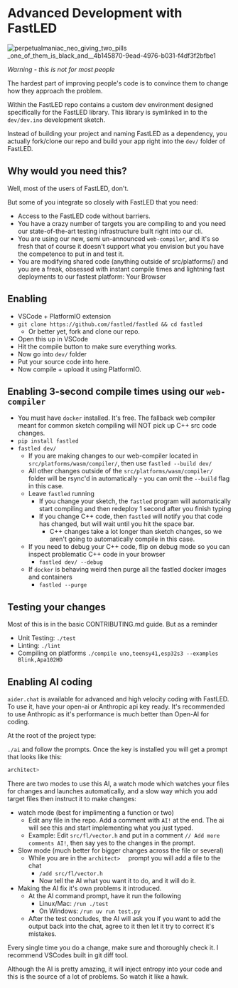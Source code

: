 # Advanced Development with FastLED

![perpetualmaniac_neo_giving_two_pills _one_of_them_is_black_and__4b145870-9ead-4976-b031-f4df3f2bfbe1](https://github.com/user-attachments/assets/9bba6113-688f-469f-8b51-bcb4fea910e5)

*Warning - this is not for most people*

The hardest part of improving people's code is to convince them to change how they approach the problem.

Within the FastLED repo contains a custom dev environment designed specifically for the FastLED library. This library is symlinked in to the `dev/dev.ino` development sketch.

Instead of building your project and naming FastLED as a dependency, you actually fork/clone our repo and build your app right into the `dev/` folder of FastLED.

## Why would you need this?

Well, most of the users of FastLED, don't.

But some of you integrate so closely with FastLED that you need:

  * Access to the FastLED code without barriers.
  * You have a crazy number of targets you are compiling to and you need our state-of-the-art testing infrastructure built right into our cli.
  * You are using our new, semi un-announced `web-compiler`, and it's so fresh that of course it doesn't support what you envision but you have the competence to put in and test it.
  * You are modifying shared code (anything outside of src/platforms/) and you are a freak, obsessed with instant compile times and lightning fast deployments to our fastest platform: Your Browser

## Enabling

  * VSCode + PlatformIO extension
  * `git clone https://github.com/fastled/fastled && cd fastled`
    * Or better yet, fork and clone our repo.
  * Open this up in VSCode
  * Hit the compile button to make sure everything works.
  * Now go into `dev/` folder
  * Put your source code into here.
  * Now compile + upload it using PlatformIO.

## Enabling 3-second compile times using our `web-compiler`

  * You must have `docker` installed. It's free. The fallback web compiler meant for common sketch compiling will NOT pick up C++ src code changes.
  * `pip install fastled`
  * `fastled dev/`
    * If you are making changes to our web-compiler located in `src/platforms/wasm/compiler/`, then use `fastled --build dev/`
    * All other changes outside of the `src/platforms/wasm/compiler/` folder will be rsync'd in automatically - you can omit the `--build` flag in this case.
    * Leave `fastled` running
      * If you change your sketch, the `fastled` program will automatically start compiling and then redeploy 1 second after you finish typing
      * If you change C++ code, then `fastled` will notify you that code has changed, but will wait until you hit the space bar.
        * C++ changes take a lot longer than sketch changes, so we aren't going to automatically compile in this case.
    * If you need to debug your C++ code, flip on debug mode so you can inspect problematic C++ code in your browser
      * `fastled dev/ --debug`
    * If `docker` is behaving weird then purge all the fastled docker images and containers
      * `fastled --purge`
           
## Testing your changes

Most of this is in the basic CONTRIBUTING.md guide. But as a reminder
  * Unit Testing: `./test`
  * Linting: `./lint`
  * Compiling on platforms `./compile uno,teensy41,esp32s3 --examples Blink,Apa102HD`
           
## Enabling AI coding

`aider.chat` is available for advanced and high velocity coding with FastLED. To use it, have your open-ai or Anthropic api key ready. It's recommended to use Anthropic as it's performance is much better than Open-AI for coding.

At the root of the project type:

`./ai` and follow the prompts. Once the key is installed you will get a prompt that looks like this:

```bash
architect>  
```

There are two modes to use this AI, a watch mode which watches your files for changes and launches automatically, and a slow way which you add target files then instruct it to make changes:

  * watch mode (best for implimenting a function or two)
    * Edit any file in the repo. Add a comment with `AI!` at the end. The ai will see this and start implementing what you just typed.
    * Example: Edit `src/fl/vector.h` and put in a comment `// Add more comments AI!`, then say yes to the changes in the prompt.
  * Slow mode (much better for bigger changes across the file or several)
    * While you are in the `architect>  ` prompt you will add a file to the chat
      * `/add src/fl/vector.h`
      * Now tell the AI what you want it to do, and it will do it.
  * Making the AI fix it's own problems it introduced.
    * At the AI command prompt, have it run the following
      * Linux/Mac: `/run ./test`
      * On Windows: `/run uv run test.py`
    * After the test concludes, the AI will ask you if you want to add the output back into the chat, agree to it then let it try to correct it's mistakes.
     
Every single time you do a change, make sure and thoroughly check it. I recommend VSCodes built in git diff tool.

Although the AI is pretty amazing, it will inject entropy into your code and this is the source of a lot of problems. So watch it like a hawk.
